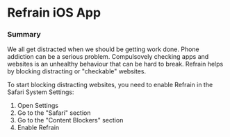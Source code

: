 # Refrain iOS App

### Summary

We all get distracted when we should be getting work done. Phone addiction can be a serious problem. Compulsovely checking apps and websites is an unhealthy behaviour that can be hard to break. Refrain helps by blocking distracting or "checkable" websites.   

To start blocking distracting websites, you need to enable Refrain in the Safari System Settings:
1) Open Settings
2) Go to the "Safari" section
3) Go to the "Content Blockers" section
4) Enable Refrain

